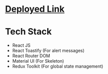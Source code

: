 # [Deployed Link](https://faceprepxcriosanchit.netlify.app/)

# Tech Stack
 - React JS
 - React Toastify (For alert messages)
 - React Router DOM
 - Material UI (For Skeleton)
 - Redux Toolkit (For global state management)
